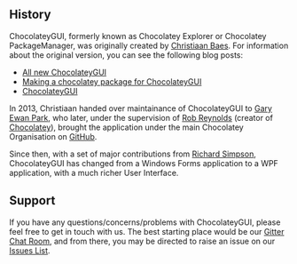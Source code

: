 ## History
ChocolateyGUI, formerly known as Chocolatey Explorer or Chocolatey PackageManager, was originally created by [Christiaan Baes](https://twitter.com/chrissie1).  For information about the original version, you can see the following blog posts:

* [All new ChocolateyGUI](http://blogs.lessthandot.com/index.php/SysAdmins/OS/Windows/all-new-chocolateygui/)
* [Making a chocolatey package for ChocolateyGUI](http://blogs.lessthandot.com/index.php/DesktopDev/MSTech/making-a-chocolatey-package/)
* [ChocolateyGUI](http://blogs.lessthandot.com/index.php/DesktopDev/MSTech/chocolatey-gui/)

In 2013, Christiaan handed over maintainance of ChocolateyGUI to [Gary Ewan Park](http://www.gep13.co.uk/about/), who later, under the supervision of [Rob Reynolds](https://twitter.com/ferventcoder) (creator of [Chocolatey](https://chocolatey.org/)), brought the application under the main Chocolatey Organisation on [GitHub](https://github.com/chocolatey).

Since then, with a set of major contributions from [Richard Simpson](https://twitter.com/richardsimp), ChocolateyGUI has changed from a Windows Forms application to a WPF application, with a much richer User Interface.

## Support
If you have any questions/concerns/problems with ChocolateyGUI, please feel free to get in touch with us.  The best starting place would be our [Gitter Chat Room](https://gitter.im/chocolatey/ChocolateyGUI), and from there, you may be directed to raise an issue on our [Issues List](https://github.com/chocolatey/ChocolateyGUI/issues).
